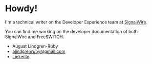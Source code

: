 # Howdy!

I'm a technical writer on the Developer Experience team at [SignalWire](signalwire.com). 

You can find me working on the developer documentation of both SignalWire and FreeSWITCH.

- August Lindgren-Ruby
- alindgrenruby@gmail.com
- [LinkedIn](https://www.linkedin.com/in/august-lr/)
